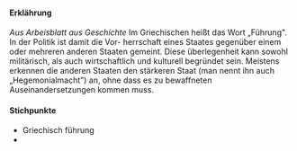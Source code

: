 #### Erklährung 
*Aus Arbeisblatt aus Geschichte*
Im Griechischen heißt das Wort „Führung". In der Politik ist damit die Vor- herrschaft eines Staates gegenüber einem oder mehreren anderen Staaten gemeint. Diese überlegenheit kann sowohl militärisch, als auch wirtschaftlich und kulturell begründet sein. Meistens erkennen die anderen Staaten den stärkeren Staat (man nennt ihn auch „Hegemonialmacht") an, ohne dass es zu bewaffneten Auseinandersetzungen kommen muss.

#### Stichpunkte
- Griechisch führung
- 
